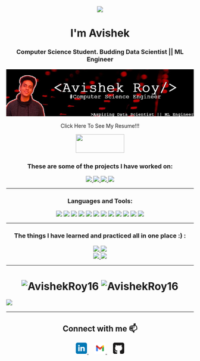 <div align="center">
<img src="https://user-images.githubusercontent.com/42115530/92640221-9728ca00-f2fa-11ea-8994-c72b26e937de.gif" align="center"/>
</div>
<h1 align= center>I'm Avishek</h1>

<h3 align= center>Computer Science Student. Budding Data Scientist || ML Engineer</h3>


<!-- 
Used to see the visitors
<div align = 'center'>
 
![](https://visitor-badge.laobi.icu/badge?page_id=AvishekRoy16.AvishekRoy16)
</div> -->
<div align ='center'>
<!-- ![Github](https://img.shields.io/github/followers/AvishekRoy16?label=Follow&style=social) -->
<img alt="Banner" src="https://github.com/AvishekRoy16/AvishekRoy16/blob/master/LinkedIn%20Cover.jpg" />
</div>

<div align = 'center' >
  <p> Click Here To See My Resume!!! </p>
 <a href="https://drive.google.com/file/d/1dCuHh-K2C_C6mswaVEBaO0mgqATuzPTd/view " target="_blank">
 <img src="https://img.shields.io/badge/resume-000000?style=for-the-badge&logo=resume&logoColor=white" width="130" height="50" />
 </a>
</div>

<h3 align = 'center'>These are some of the projects I have worked on:</h3>

<div align = 'center'>
 <a href="https://github.com/AvishekRoy16/Grocery-Store">
 <img src="https://github-readme-stats.vercel.app/api/pin/?username=AvishekRoy16&repo=Grocery-Store&theme=radical&hide_border=true" />
 </a>
 <a href="https://github.com/AvishekRoy16/DS-Salary-Project">
 <img src="https://github-readme-stats.vercel.app/api/pin/?username=AvishekRoy16&repo=DS-Salary-Project&theme=radical&hide_border=true" />
 </a>
 <a href="https://github.com/AvishekRoy16/Signboard-Translation">
 <img src="https://github-readme-stats.vercel.app/api/pin/?username=AvishekRoy16&repo=Signboard-Translation&theme=radical&hide_border=true" />
 </a>
 <a href="https://github.com/AvishekRoy16/Cement-Strength-Prediction">
 <img src="https://github-readme-stats.vercel.app/api/pin/?username=AvishekRoy16&repo=Cement-Strength-Prediction&theme=radical&hide_border=true" />
 </a>
</div>
<hr>

<h3 align=center>Languages and Tools:</h3>
<!-- Logos of the languages -->
<p align="center">
 <img src="https://img.shields.io/badge/Python-3776AB?style=for-the-badge&logo=python&logoColor=white"/>
 <img src="https://img.shields.io/badge/Flask-000000?style=for-the-badge&logo=flask&logoColor=white"/>
 <img src="https://img.shields.io/badge/HTML-239120?style=for-the-badge&logo=html5&logoColor=white"/>
 <img src="https://img.shields.io/badge/CSS-239120?&style=for-the-badge&logo=css3&logoColor=white"/> 
 <img src="https://img.shields.io/badge/MySQL-00000F?style=for-the-badge&logo=mysql&logoColor=white"/> 
 <img src="https://img.shields.io/badge/Github-F7DF1E?style=for-the-badge&logo=github&logoColor=black"/>
 <img src="https://img.shields.io/badge/Git-00599C?style=for-the-badge&logo=git&logoColor=white"/>
 <img src="https://img.shields.io/badge/Markdown-000000?style=for-the-badge&logo=markdown&logoColor=white"/> 
 <img src="https://img.shields.io/badge/Django-092E20?style=for-the-badge&logo=django&logoColor=white"/>
 <img src="https://img.shields.io/badge/Postman-00599C?style=for-the-badge&logo=postman&logoColor=yellow"/>
 <img src="https://img.shields.io/badge/Tableau-00599C?style=for-the-badge&logo=Tableau&logoColor=white"/>
 <img src="https://img.shields.io/badge/Linux-239120?style=for-the-badge&logo=linux&logoColor=black"/>
</p>
<hr>

<h3 align = 'center'>The things I have learned and practiced all in one place :) :</h3>

<div align = 'center'>
 <a href="https://github.com/AvishekRoy16/DeepLearning">
 <img src="https://github-readme-stats.vercel.app/api/pin/?username=AvishekRoy16&repo=Deeplearning&theme=radical&hide_border=true" />
 </a>
 <a href="https://github.com/AvishekRoy16/Machine-Learning">
 <img src="https://github-readme-stats.vercel.app/api/pin/?username=AvishekRoy16&repo=Machine-Learning&theme=radical&hide_border=true" />
 </a>
</div>
<div align='center'>
 <a href="https://github.com/AvishekRoy16/Python">
 <img src="https://github-readme-stats.vercel.app/api/pin/?username=AvishekRoy16&repo=Python-Basics&theme=radical&hide_border=true" />
 </a>

 <a href="https://github.com/AvishekRoy16/DSA">
 <img src="https://github-readme-stats.vercel.app/api/pin/?username=AvishekRoy16&repo=DSA&theme=radical&hide_border=true" />
 </a>
</div>
<hr>

<!--
### I am a B.Tech CSE Student, passionate about Artificial Intelligence
- 🔭 I’m currently working on my College Assignments :')
- 🌱 I’m currently learning Artificial Intelligence 
- 👯 I’m looking to collaborate on a machine learning and data science project 
- 🤔 I’m looking for help with documentation and markdowns
-->
 

 
<!--
<h1 align = center>
This displays the top languages in github - uncomment when there are various languages
![Top Langs](https://github-readme-stats.vercel.app/api/top-langs/?username=AvishekRoy16&layout=compact&theme=radical&hide_border=true&langs_count=8)
</h1>

*# Note: These are the languages that I most use in my github. This does not indicate my skill level or something like that. It is just a github metric :)* 
-->

<!-- 
will use this if the img tag version does not update
![Avishek's GitHub stats](https://github-readme-stats.vercel.app/api?username=AvishekRoy16&count_private=true&show_icons=true&theme=radical&hide_border=true)
 -->

<!-- theme-color change - react-dark, radical -->
<h1 align = center>
 <img src="https://github-readme-stats.vercel.app/api?username=AvishekRoy16&count_private=true&show_icons=true&theme=radical&hide_border=true" alt="AvishekRoy16" />
 <img src="https://github-readme-streak-stats.herokuapp.com/?user=AvishekRoy16&theme=radical&hide_border=true" alt="AvishekRoy16" />
</h1>

 ![](https://activity-graph.herokuapp.com/graph?username=AvishekRoy16&theme=radical&area=true&hide_border=true")
<!--  
 <p align="left"> <a href="https://github.com/ryo-ma/github-profile-trophy"><img src="https://github-profile-trophy.vercel.app/?username=AvishekRoy16" alt="AvishekRoy16" /></a> </p> do when you have enough expirence 
-->
<hr>
<h2 align='center'>Connect with me  📫 </h2>
<p align = 'center'> 
 
<a href = https://www.linkedin.com/in/avishek16 target='_blank'> 
<img src=https://github.com/edent/SuperTinyIcons/blob/master/images/svg/linkedin.svg height='30' weight='30'/>
</a> 
&nbsp &nbsp
<a href="https://mail.google.com/mail/?view=cm&fs=1&tf=1&to=avishek.roy.india@gmail.com" target="_blank">
<img src=https://github.com/edent/SuperTinyIcons/blob/master/images/svg/gmail.svg height='30' weight='30'/>
</a>
&nbsp &nbsp
<a href = https://github.com/AvishekRoy16 target='_blank'> 
<img src=https://github.com/edent/SuperTinyIcons/blob/master/images/svg/github.svg height='30' weight='30'/>
</a>
</p>
 
